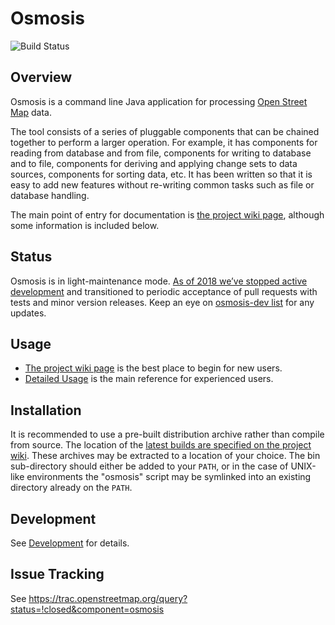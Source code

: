 # Osmosis
![Build Status](https://github.com/openstreetmap/osmosis/actions/workflows/continuous-integration.yml/badge.svg)

## Overview

Osmosis is a command line Java application for processing
[Open Street Map](http://www.openstreetmap.org) data.

The tool consists of a series of pluggable components that can be chained
together to perform a larger operation. For example, it has components for
reading from database and from file, components for writing to database and to
file, components for deriving and applying change sets to data sources,
components for sorting data, etc. It has been written so that it is easy to add
new features without re-writing common tasks such as file or database handling.

The main point of entry for documentation is
[the project wiki page](http://wiki.openstreetmap.org/wiki/Osmosis), although
some information is included below.

## Status

Osmosis is in light-maintenance mode.
[As of 2018 we’ve stopped active development](https://lists.openstreetmap.org/pipermail/osmosis-dev/2018-October/001847.html)
and transitioned to periodic acceptance of pull requests with tests and minor version releases.
Keep an eye on [osmosis-dev list](https://lists.openstreetmap.org/listinfo/osmosis-dev)
for any updates.

## Usage

* [The project wiki page](http://wiki.openstreetmap.org/wiki/Osmosis) is the best
place to begin for new users.
* [Detailed Usage](./doc/detailed-usage.adoc) is the main reference for experienced users.

## Installation

It is recommended to use a pre-built distribution archive rather than compile
from source.  The location of the [latest builds are specified on the project
wiki](https://wiki.openstreetmap.org/wiki/Osmosis#Latest_stable_version).
These archives may be extracted to a location of your choice.  The bin
sub-directory should either be added to your `PATH`, or in the case of UNIX-like
environments the "osmosis" script may be symlinked into an existing directory
already on the `PATH`.

## Development

See [Development](./doc/development.md) for details.

## Issue Tracking

See https://trac.openstreetmap.org/query?status=!closed&component=osmosis
